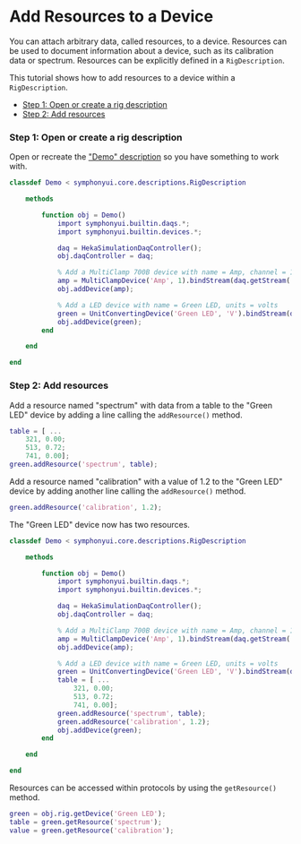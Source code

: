 # Add Resources to a Device

You can attach arbitrary data, called resources, to a device. Resources can be used to document information about a device, such as its calibration data or spectrum. Resources can be explicitly defined in a `RigDescription`.

This tutorial shows how to add resources to a device within a `RigDescription`.

- [Step 1: Open or create a rig description](#step-1-open-or-create-a-rig-description)
- [Step 2: Add resources](#step-2-add-resources)

### Step 1: Open or create a rig description
Open or recreate the ["Demo" description](Write-a-Rig-Description.md) so you have something to work with.

```matlab
classdef Demo < symphonyui.core.descriptions.RigDescription

    methods

        function obj = Demo()
            import symphonyui.builtin.daqs.*;
            import symphonyui.builtin.devices.*;

            daq = HekaSimulationDaqController();
            obj.daqController = daq;

            % Add a MultiClamp 700B device with name = Amp, channel = 1
            amp = MultiClampDevice('Amp', 1).bindStream(daq.getStream('ao0')).bindStream(daq.getStream('ai0'));
            obj.addDevice(amp);

            % Add a LED device with name = Green LED, units = volts
            green = UnitConvertingDevice('Green LED', 'V').bindStream(daq.getStream('ao1'));
            obj.addDevice(green);
        end

    end

end
```

### Step 2: Add resources
Add a resource named "spectrum" with data from a table to the "Green LED" device by adding a line calling the `addResource()` method.

```matlab
table = [ ...
    321, 0.00;
    513, 0.72;
    741, 0.00];
green.addResource('spectrum', table);
```

Add a resource named "calibration" with a value of 1.2 to the "Green LED" device by adding another line calling the `addResource()` method.

```matlab
green.addResource('calibration', 1.2);
```

The "Green LED" device now has two resources.

```matlab
classdef Demo < symphonyui.core.descriptions.RigDescription

    methods

        function obj = Demo()
            import symphonyui.builtin.daqs.*;
            import symphonyui.builtin.devices.*;

            daq = HekaSimulationDaqController();
            obj.daqController = daq;

            % Add a MultiClamp 700B device with name = Amp, channel = 1
            amp = MultiClampDevice('Amp', 1).bindStream(daq.getStream('ao0')).bindStream(daq.getStream('ai0'));
            obj.addDevice(amp);

            % Add a LED device with name = Green LED, units = volts
            green = UnitConvertingDevice('Green LED', 'V').bindStream(daq.getStream('ao1'));
            table = [ ...
                321, 0.00;
                513, 0.72;
                741, 0.00];
            green.addResource('spectrum', table);
            green.addResource('calibration', 1.2);
            obj.addDevice(green);
        end

    end

end
```

Resources can be accessed within protocols by using the `getResource()` method.

```matlab
green = obj.rig.getDevice('Green LED');
table = green.getResource('spectrum');
value = green.getResource('calibration');
```
